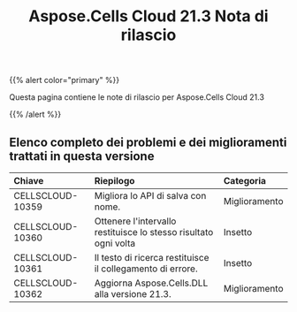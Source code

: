 ﻿---
title: Aspose.Cells Cloud 21.3 Nota di rilascio
second_title: Aspose.Cells Cloud Documen
type: docs
url: /it/aspose-cells-cloud-21-3-release-notes/
description: Aspose.Cells Cloud supporta Excel per creare, convertire, unire, dividere, proteggere, operare su oggetti interni e così via
weight: 70
---
{{% alert color="primary" %}} 

Questa pagina contiene le note di rilascio per Aspose.Cells Cloud 21.3

{{% /alert %}} 
## **Elenco completo dei problemi e dei miglioramenti trattati in questa versione**

|**Chiave**|**Riepilogo**|**Categoria**|
|:- |:- |:- |
|CELLSCLOUD-10359 |Migliora lo API di salva con nome.| Miglioramento|
|CELLSCLOUD-10360 |Ottenere l'intervallo restituisce lo stesso risultato ogni volta| Insetto|
|CELLSCLOUD-10361 |Il testo di ricerca restituisce il collegamento di errore.| Insetto|
|CELLSCLOUD-10362 |Aggiorna Aspose.Cells.DLL alla versione 21.3.| Miglioramento|
